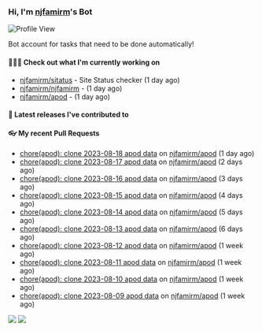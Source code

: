 ### Hi, I'm [njfamirm](https://github.com/njfamirm)'s Bot
![Profile View](https://komarev.com/ghpvc/?username=njfamirm-bot)

Bot account for tasks that need to be done automatically!

#### 👨🏻‍💻 Check out what I'm currently working on

- [njfamirm/sitatus](https://github.com/njfamirm/sitatus) - Site Status checker (1 day ago)
- [njfamirm/njfamirm](https://github.com/njfamirm/njfamirm) -  (1 day ago)
- [njfamirm/apod](https://github.com/njfamirm/apod) -  (1 day ago)

#### 🎉 Latest releases I've contributed to


#### 👓 My recent Pull Requests

- [chore(apod): clone 2023-08-18 apod data](https://github.com/njfamirm/apod/pull/43) on [njfamirm/apod](https://github.com/njfamirm/apod) (1 day ago)
- [chore(apod): clone 2023-08-17 apod data](https://github.com/njfamirm/apod/pull/42) on [njfamirm/apod](https://github.com/njfamirm/apod) (2 days ago)
- [chore(apod): clone 2023-08-16 apod data](https://github.com/njfamirm/apod/pull/41) on [njfamirm/apod](https://github.com/njfamirm/apod) (3 days ago)
- [chore(apod): clone 2023-08-15 apod data](https://github.com/njfamirm/apod/pull/40) on [njfamirm/apod](https://github.com/njfamirm/apod) (4 days ago)
- [chore(apod): clone 2023-08-14 apod data](https://github.com/njfamirm/apod/pull/39) on [njfamirm/apod](https://github.com/njfamirm/apod) (5 days ago)
- [chore(apod): clone 2023-08-13 apod data](https://github.com/njfamirm/apod/pull/38) on [njfamirm/apod](https://github.com/njfamirm/apod) (6 days ago)
- [chore(apod): clone 2023-08-12 apod data](https://github.com/njfamirm/apod/pull/37) on [njfamirm/apod](https://github.com/njfamirm/apod) (1 week ago)
- [chore(apod): clone 2023-08-11 apod data](https://github.com/njfamirm/apod/pull/36) on [njfamirm/apod](https://github.com/njfamirm/apod) (1 week ago)
- [chore(apod): clone 2023-08-10 apod data](https://github.com/njfamirm/apod/pull/35) on [njfamirm/apod](https://github.com/njfamirm/apod) (1 week ago)
- [chore(apod): clone 2023-08-09 apod data](https://github.com/njfamirm/apod/pull/34) on [njfamirm/apod](https://github.com/njfamirm/apod) (1 week ago)

![](http://github-profile-summary-cards.vercel.app/api/cards/profile-details?username=njfamirm-bot&theme=transparent)
![](https://github-profile-summary-cards.vercel.app/api/cards/productive-time?username=njfamirm-bot&theme=transparent&utcOffset=3.50)
